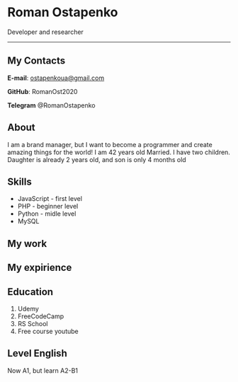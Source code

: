 # Roman Ostapenko
Developer and researcher 
****

## My Contacts
**E-mail**: ostapenkoua@gmail.com

**GitHub**: RomanOst2020

**Telegram** @RomanOstapenko


## About
I am  a brand manager, but I want to become a programmer and create amazing things for the world!
I am 42 years old
Married. I have two children.
Daughter is already 2 years old, and son is only 4 months old

## Skills
* JavaScript - first level
* PHP - beginner level
* Python - midle level
* MySQL 

## My work



## My expirience

## Education
1) Udemy 
2) FreeCodeCamp 
3) RS School 
4) Free course youtube 

## Level English
Now A1, but learn A2-B1

